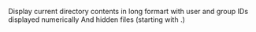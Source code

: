 Display current directory contents in long formart with user and group IDs displayed numerically And hidden files (starting with .)
